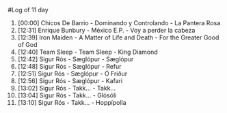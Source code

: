 #Log of 11 day

1. [00:00] Chicos De Barrio - Dominando y Controlando - La Pantera Rosa
1. [12:31] Enrique Bunbury - México E.P. - Voy a perder la cabeza
1. [12:39] Iron Maiden - A Matter of Life and Death - For the Greater Good of God
1. [12:40] Team Sleep - Team Sleep - King Diamond
1. [12:42] Sigur Rós - Sæglópur - Sæglópur
1. [12:48] Sigur Rós - Sæglópur - Refur
1. [12:51] Sigur Rós - Sæglópur - Ó Friður
1. [12:56] Sigur Rós - Sæglópur - Kafari
1. [13:02] Sigur Rós - Takk... - Takk...
1. [13:04] Sigur Rós - Takk... - Glósóli
1. [13:10] Sigur Rós - Takk... - Hoppípolla
